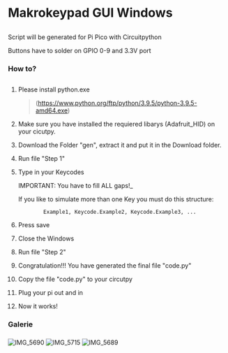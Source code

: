 

# Makrokeypad GUI Windows <h2> 
Script will be generated for Pi Pico with Circuitpython

Buttons have to solder on GPIO 0-9 and 3.3V port


### How to? <h2>

1.  Please install python.exe
    > (https://www.python.org/ftp/python/3.9.5/python-3.9.5-amd64.exe) 

2.  Make sure you have installed the requiered libarys (Adafruit_HID) on your cicutpy.

3.  Download the Folder "gen", extract it and put it in the Download folder. 

4.  Run file "Step 1"

5.  Type in your Keycodes

    IMPORTANT: You have to fill ALL gaps!_
    
    If you like to simulate more than one Key you must do this structure:
    
                Example1, Keycode.Example2, Keycode.Example3, ...

6.  Press save

7.  Close the Windows 

8.  Run file "Step 2"

9.  Congratulation!!! You have generated the final file "code.py"

10. Copy the file "code.py" to your circutpy

11. Plug your pi out and in 

12. Now it works!

### Galerie <h3>

![IMG_5690](https://user-images.githubusercontent.com/73909061/117584014-b4709b00-b10a-11eb-8a34-c3ec8831a3a3.jpg)
![IMG_5715](https://user-images.githubusercontent.com/73909061/117584017-b76b8b80-b10a-11eb-9fbb-da153568554b.JPG)
![IMG_5689](https://user-images.githubusercontent.com/73909061/117584020-b9354f00-b10a-11eb-8d3a-ffbce342e9c3.jpg)

